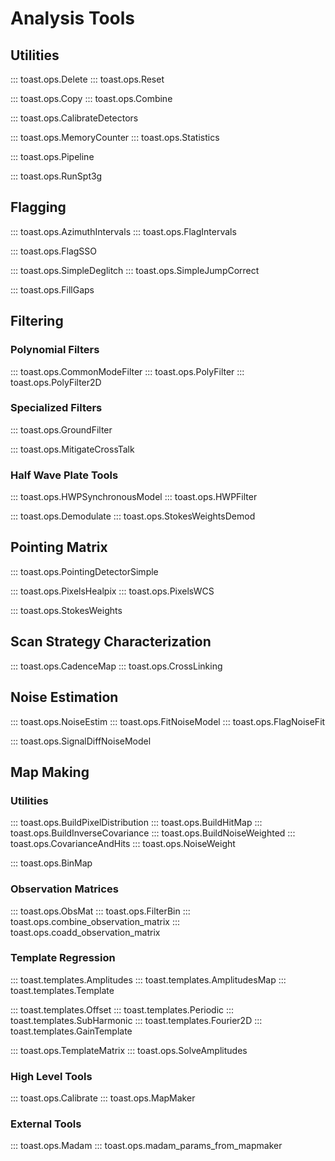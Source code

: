 # Analysis Tools

## Utilities

::: toast.ops.Delete
::: toast.ops.Reset

::: toast.ops.Copy
::: toast.ops.Combine

::: toast.ops.CalibrateDetectors

::: toast.ops.MemoryCounter
::: toast.ops.Statistics

::: toast.ops.Pipeline

::: toast.ops.RunSpt3g

## Flagging

::: toast.ops.AzimuthIntervals
::: toast.ops.FlagIntervals

::: toast.ops.FlagSSO

::: toast.ops.SimpleDeglitch
::: toast.ops.SimpleJumpCorrect

::: toast.ops.FillGaps

## Filtering

### Polynomial Filters

::: toast.ops.CommonModeFilter
::: toast.ops.PolyFilter
::: toast.ops.PolyFilter2D

### Specialized Filters

::: toast.ops.GroundFilter

::: toast.ops.MitigateCrossTalk

### Half Wave Plate Tools

::: toast.ops.HWPSynchronousModel
::: toast.ops.HWPFilter

::: toast.ops.Demodulate
::: toast.ops.StokesWeightsDemod

## Pointing Matrix

::: toast.ops.PointingDetectorSimple

::: toast.ops.PixelsHealpix
::: toast.ops.PixelsWCS

::: toast.ops.StokesWeights

## Scan Strategy Characterization

::: toast.ops.CadenceMap
::: toast.ops.CrossLinking

## Noise Estimation

::: toast.ops.NoiseEstim
::: toast.ops.FitNoiseModel
::: toast.ops.FlagNoiseFit

::: toast.ops.SignalDiffNoiseModel

## Map Making

### Utilities

::: toast.ops.BuildPixelDistribution
::: toast.ops.BuildHitMap
::: toast.ops.BuildInverseCovariance
::: toast.ops.BuildNoiseWeighted
::: toast.ops.CovarianceAndHits
::: toast.ops.NoiseWeight

::: toast.ops.BinMap

### Observation Matrices

::: toast.ops.ObsMat
::: toast.ops.FilterBin
::: toast.ops.combine_observation_matrix
::: toast.ops.coadd_observation_matrix

### Template Regression

::: toast.templates.Amplitudes
::: toast.templates.AmplitudesMap
::: toast.templates.Template

::: toast.templates.Offset
::: toast.templates.Periodic
::: toast.templates.SubHarmonic
::: toast.templates.Fourier2D
::: toast.templates.GainTemplate

::: toast.ops.TemplateMatrix
::: toast.ops.SolveAmplitudes

### High Level Tools

::: toast.ops.Calibrate
::: toast.ops.MapMaker

### External Tools

::: toast.ops.Madam
::: toast.ops.madam_params_from_mapmaker

